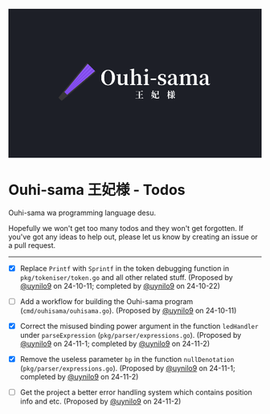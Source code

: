 ![](assets/banners/kanji.png)

# Ouhi-sama 王妃様 - Todos

Ouhi-sama wa programming language desu.

Hopefully we won't get too many todos and they won't get forgotten. If you've got any ideas to help out, please let us know by creating an issue or a pull request.

---

- [x] Replace `Printf` with `Sprintf` in the token debugging function in `pkg/tokeniser/token.go` and all other related stuff. (Proposed by [@uynilo9](https://github.com/uynilo9) on 24-10-11; completed by [@uynilo9](https://github.com/uynilo9) on 24-10-22)

- [ ] Add a workflow for building the Ouhi-sama program (`cmd/ouhisama/ouhisama.go`). (Proposed by [@uynilo9](https://github.com/uynilo9) on 24-10-11)

- [x] Correct the misused binding power argument in the function `ledHandler` under `parseExpression` (`pkg/parser/expressions.go`). (Proposed by [@uynilo9](https://github.com/uynilo9) on 24-11-1; completed by [@uynilo9](https://github.com/uynilo9) on 24-11-2)

- [x] Remove the useless parameter `bp` in the function `nullDenotation` (`pkg/parser/expressions.go`). (Proposed by [@uynilo9](https://github.com/uynilo9) on 24-11-1; completed by [@uynilo9](https://github.com/uynilo9) on 24-11-2)

- [ ] Get the project a better error handling system which contains position info and etc. (Proposed by [@uynilo9](https://github.com/uynilo9) on 24-11-2)
